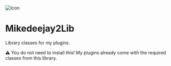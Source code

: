 ![Icon](https://user-images.githubusercontent.com/58639173/92552424-a0e4fb80-f22e-11ea-9f77-ba335242ddaa.png)

# Mikedeejay2Lib
Library classes for my plugins.

:warning: You do not need to install this! My plugins already come with the required classes from this library.
